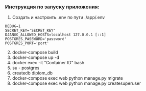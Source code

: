 ### Инструкция по запуску приложения:
1. Создать и настроить .env по пути ./app/.env
```
DEBUG=1
SECRET_KEY='SECRET_KEY'
DJANGO_ALLOWED_HOSTS=localhost 127.0.0.1 [::1]
POSTGRES_PASSWORD='password'
POSTGRES_PORT='port'
```
2. docker-compose build
3. docker-compose up -d
4. docker exec -it "Container ID" bash
5. su - postgres
6. createdb diplom_db
7. docker-compose exec web python manage.py migrate
8. docker-compose exec web python manage.py createsuperuser


